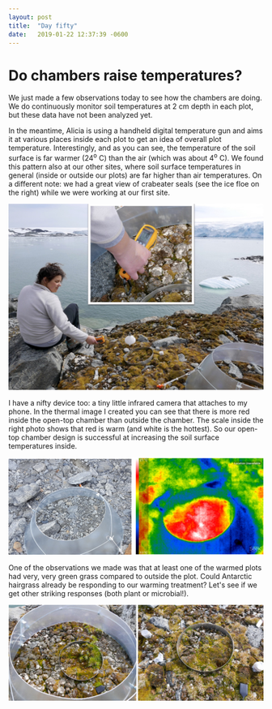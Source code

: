 ```yaml
---
layout: post
title:  "Day fifty"
date:   2019-01-22 12:37:39 -0600
---
```

# Do chambers raise temperatures? 
We just made a few observations today to see how the chambers are doing. We do continuously monitor soil temperatures at 2 cm depth in each plot, but these data have not been analyzed yet.

In the meantime, Alicia is using a handheld digital temperature gun and aims it at various places inside each plot to get an idea of overall plot temperature. Interestingly, and as you can see, the temperature of the soil surface is far warmer (24<sup>o</sup> C) than the air (which was about 4<sup>o</sup> C). We found this pattern also at our other sites, where soil surface temperatures in general (inside or outside our plots) are far higher than air temperatures. On a different note: we had a great view of crabeater seals (see the ice floe on the right) while we were working at our first site.

![Alicia measuring temperature](/assets/blog_photos/190122/Alicia_temperature_Jan22.jpg)

I have a nifty device too: a tiny little infrared camera that attaches to my phone. In the thermal image I created you can see that there is more red inside the open-top chamber than outside the chamber. The scale inside the right photo shows that red is warm (and white is the hottest). So our open-top chamber design is successful at increasing the soil surface temperatures inside.

![Temperature inside and outside the chamber](/assets/blog_photos/190122/thermalimage2.jpg)

One of the observations we made was that at least one of the warmed plots had very, very green grass compared to outside the plot. Could Antarctic hairgrass already be responding to our warming treatment? Let's see if we get other striking responses (both plant or microbial!).

![The grass is greener inside](/assets/blog_photos/190122/grass_warmed_control.jpg)
